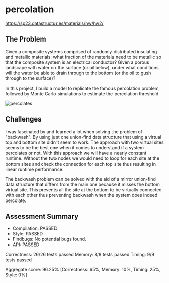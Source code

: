 # percolation
https://sp23.datastructur.es/materials/hw/hw2/


## The Problem 

Given a composite systems comprised of randomly distributed insulating and metallic materials: what fraction of the materials need to be metallic so that the composite system is an electrical conductor? Given a porous landscape with water on the surface (or oil below), under what conditions will the water be able to drain through to the bottom (or the oil to gush through to the surface)?

In this project, I build a model to replicate the famous percolation problem, followed by Monte Carlo simulations to estimate the percolation threshold.

![percolates](https://user-images.githubusercontent.com/112449798/228905488-d9632906-e43f-4078-98bd-67e66f738f2c.png)


## Challenges 

I was fascinated by and learned a lot when solving the problem of "backwash". By using just one union-find data structure that using a virtual top and bottom site didn't seem to work. The approach with two virtual sites seems to be the best one when it comes to understand if a system percolates or not. With this approach we will have a nearly constant runtime. Without the two nodes we would need to loop for each site at the bottom sites and check the connection for each top site thus resulting in linear runtime performance. 

The backwash problem can be solved with the aid of a mirror union-find data structure that differs from the main one because it misses the bottom virtual site. This prevents all the site at the bottom to be virtually connected with each other thus preventing backwash when the system does indeed percolate.


## Assessment Summary 

- Compilation: PASSED
- Style: PASSED
- Findbugs: No potential bugs found.
- API: PASSED

Correctness: 26/26 tests passed
Memory: 8/8 tests passed
Timing: 9/9 tests passed

Aggregate score: 96.25% [Correctness: 65%, Memory: 10%, Timing: 25%, Style: 0%]

